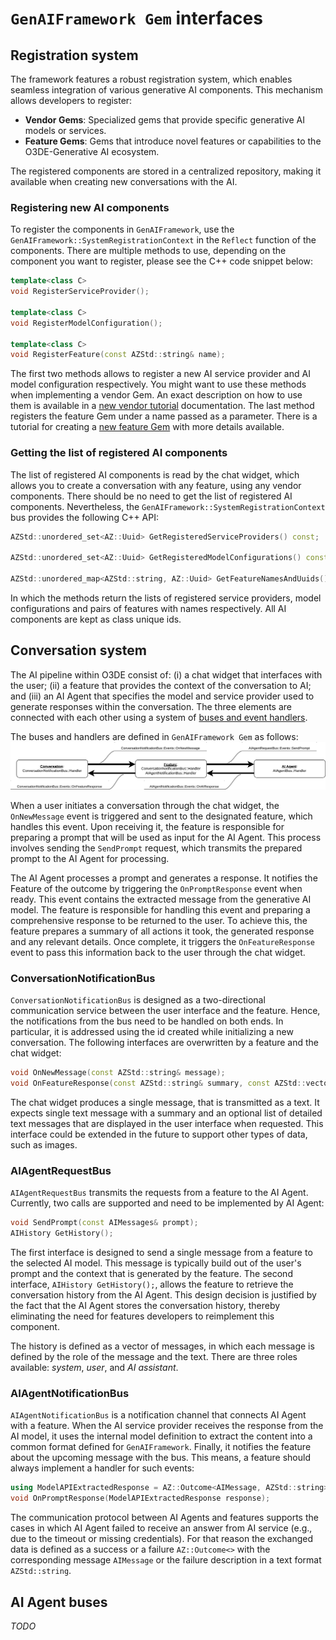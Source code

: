 # `GenAIFramework Gem` interfaces

## Registration system

The framework features a robust registration system, which enables seamless integration of various generative AI components. This mechanism allows developers to register:
* **Vendor Gems**: Specialized gems that provide specific generative AI models or services.
* **Feature Gems**: Gems that introduce novel features or capabilities to the O3DE-Generative AI ecosystem.

The registered components are stored in a centralized repository, making it available when creating new conversations with the AI. 

### Registering new AI components
To register the components in `GenAIFramework`, use the `GenAIFramework::SystemRegistrationContext` in the `Reflect` function of the components. There are multiple methods to use, depending on the component you want to register, please see the C++ code snippet below:

```cpp
template<class C>
void RegisterServiceProvider();

template<class C>
void RegisterModelConfiguration();

template<class C>
void RegisterFeature(const AZStd::string& name);
```

The first two methods allows to register a new AI service provider and AI model configuration respectively. You might want to use these methods when implementing a vendor Gem. An exact description on how to use them is available in a [new vendor tutorial](./newVendor.md) documentation. The last method registers the feature Gem under a name passed as a parameter. There is a tutorial for creating a [new feature Gem](./newFeature.md) with more details available.

### Getting the list of registered AI components
The list of registered AI components is read by the chat widget, which allows you to create a conversation with any feature, using any vendor components. There should be no need to get the list of registered AI components. Nevertheless, the `GenAIFramework::SystemRegistrationContext` bus provides the following C++ API:

```cpp
AZStd::unordered_set<AZ::Uuid> GetRegisteredServiceProviders() const;

AZStd::unordered_set<AZ::Uuid> GetRegisteredModelConfigurations() const;

AZStd::unordered_map<AZStd::string, AZ::Uuid> GetFeatureNamesAndUuids() const;
```

In which the methods return the lists of registered service providers, model configurations and pairs of features with names respectively. All AI components are kept as class unique ids.

## Conversation system
The AI pipeline within O3DE consist of: (i) a chat widget that interfaces with the user; (ii) a feature that provides the context of the conversation to AI; and (iii) an AI Agent that specifies the model and service provider used to generate responses within the conversation. The three elements are connected with each other using a system of [buses and event handlers](https://docs.o3de.org/docs/user-guide/programming/messaging/ebus/). 

The buses and handlers are defined in `GenAIFramework Gem` as follows:
![GenAIFramework Interfaces](./images/interfaces.svg)

When a user initiates a conversation through the chat widget, the `OnNewMessage` event is triggered and sent to the designated feature, which handles this event. Upon receiving it, the feature is responsible for preparing a prompt that will be used as input for the AI Agent. This process involves sending the `SendPrompt` request, which transmits the prepared prompt to the AI Agent for processing.

The AI Agent processes a prompt and generates a response. It notifies the Feature of the outcome by triggering the `OnPromptResponse` event when ready. This event contains the extracted message from the generative AI model. The feature is responsible for handling this event and preparing a comprehensive response to be returned to the user. To achieve this, the feature prepares a summary of all actions it took, the generated response and any relevant details. Once complete, it triggers the `OnFeatureResponse` event to pass this information back to the user through the chat widget.

### ConversationNotificationBus
`ConversationNotificationBus` is designed as a two-directional communication service between the user interface and the feature. Hence, the notifications from the bus need to be handled on both ends. In particular, it is addressed using the id created while initializing a new conversation. The following interfaces are overwritten by a feature and the chat widget:
```cpp
void OnNewMessage(const AZStd::string& message);
void OnFeatureResponse(const AZStd::string& summary, const AZStd::vector<AZStd::string>& detailedResponse);
```

The chat widget produces a single message, that is transmitted as a text. It expects single text message with a summary and an optional list of detailed text messages that are displayed in the user interface when requested. This interface could be extended in the future to support other types of data, such as images.

### AIAgentRequestBus
`AIAgentRequestBus` transmits the requests from a feature to the AI Agent. Currently, two calls are supported and need to be implemented by AI Agent:

```cpp
void SendPrompt(const AIMessages& prompt);
AIHistory GetHistory();
```

The first interface is designed to send a single message from a feature to the selected AI model. This message is typically build out of the user's prompt and the context that is generated by the feature. The second interface, `AIHistory GetHistory();`, allows the feature to retrieve the conversation history from the AI Agent. This design decision is justified by the fact that the AI Agent stores the conversation history, thereby eliminating the need for features developers to reimplement this component.

The history is defined as a vector of messages, in which each message is defined by the role of the message and the text. There are three roles available: _system_, _user_, and _AI assistant_.

### AIAgentNotificationBus
`AIAgentNotificationBus` is a notification channel that connects AI Agent with a feature. When the AI service provider receives the response from the AI model, it uses the internal model definition to extract the content into a common format defined for `GenAIFramework`. Finally, it notifies the feature about the upcoming message with the bus. This means, a feature should always implement a handler for such events:

```cpp
using ModelAPIExtractedResponse = AZ::Outcome<AIMessage, AZStd::string>; 
void OnPromptResponse(ModelAPIExtractedResponse response);
```

The communication protocol between AI Agents and features supports the cases in which AI Agent failed to receive an answer from AI service (e.g., due to the timeout or missing credentials). For that reason the exchanged data is defined as a success or a failure `AZ::Outcome<>` with the corresponding message `AIMessage` or the failure description in a text format `AZStd::string`.

## AI Agent buses

_TODO_